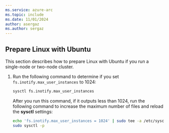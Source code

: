 ```yaml
---
ms.service: azure-arc
ms.topic: include
ms.date: 11/01/2024
author: asergaz
ms.author: sergaz
---
```


## Prepare Linux with Ubuntu

This section describes how to prepare Linux with Ubuntu if you run a single-node or two-node cluster.

1. Run the following command to determine if you set `fs.inotify.max_user_instances` to 1024:

   ```bash
   sysctl fs.inotify.max_user_instances
   ```

   After you run this command, if it outputs less than 1024, run the following command to increase the maximum number of files and reload the **sysctl** settings:

   ```bash
   echo 'fs.inotify.max_user_instances = 1024' | sudo tee -a /etc/sysctl.conf
   sudo sysctl -p
   ```
